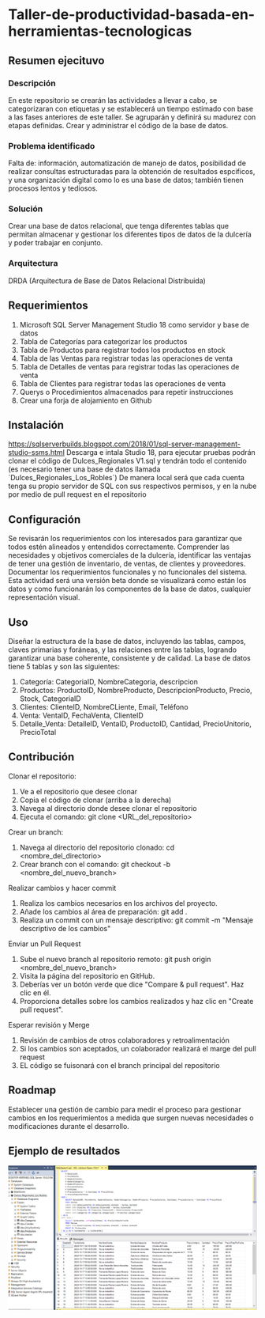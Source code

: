 # Taller-de-productividad-basada-en-herramientas-tecnologicas
## Resumen ejecituvo
### Descripción
En este repositorio se crearán las actividades a llevar a cabo, se categorizaran con etiquetas y se establecerá un tiempo estimado con base a las fases anteriores de este taller. Se agruparán y definirá su madurez con etapas definidas. Crear y administrar el código de la base de datos. 
### Problema identificado
Falta de: información, automatización de manejo de datos, posibilidad de realizar consultas estructuradas para la obtención de resultados espcificos, y una organización digital como lo es una base de datos; también tienen procesos lentos y tediosos.
### Solución
Crear una base de datos relacional, que tenga diferentes tablas que permitan almacenar y gestionar los diferentes tipos de datos de la dulcería y poder trabajar en conjunto.
### Arquitectura
DRDA (Arquitectura de Base de Datos Relacional Distribuida)

## Requerimientos
1. Microsoft SQL Server Management Studio 18 como servidor y base de datos
2. Tabla de Categorías para categorizar los productos
3. Tabla de Productos para registrar todos los productos en stock
4. Tabla de las Ventas para registrar todas las operaciones de venta
5. Tabla de Detalles de ventas para registrar todas las operaciones de venta
6. Tabla de Clientes para registrar todas las operaciones de venta
7. Querys o Procedimientos almacenados para repetir instrucciones
8. Crear una forja de alojamiento en Github

## Instalación 
https://sqlserverbuilds.blogspot.com/2018/01/sql-server-management-studio-ssms.html
Descarga e intala Studio 18, para ejecutar pruebas podrán clonar el código de Dulces_Regionales V1.sql y tendrán todo el contenido (es necesario tener una base de datos llamada ´Dulces_Regionales_Los_Robles´)
De manera local será que cada cuenta tenga su propio servidor de SQL con sus respectivos permisos, y en la nube por medio de pull request en el repositorio

## Configuración
Se revisarán los requerimientos con los interesados para garantizar que todos estén alineados y entendidos correctamente.
Comprender las necesidades y objetivos comerciales de la dulcería, identificar las ventajas de tener una gestión de inventario, de ventas, de clientes y proveedores. Documentar los requerimientos funcionales y no funcionales del sistema.
Esta actividad será una versión beta donde se visualizará como están los datos y como funcionarán los componentes de la base de datos, cualquier representación visual.

## Uso
Diseñar la estructura de la base de datos, incluyendo las tablas, campos, claves primarias y foráneas, y las relaciones entre las tablas, logrando garantizar una base coherente, consistente y de calidad.
La base de datos tiene 5 tablas y son las siguientes:
1. Categoría: CategoriaID, NombreCategoria, descripcion
2. Productos: ProductoID, NombreProducto, DescripcionProducto, Precio, Stock, CategoriaID
3. Clientes: ClienteID, NombreCLiente, Email, Teléfono
4. Venta: VentaID, FechaVenta, ClienteID
5. Detalle_Venta: DetalleID, VentaID, ProductoID, Cantidad, PrecioUnitorio, PrecioTotal

## Contribución
Clonar el repositorio:
1. Ve a el repositorio que desee clonar
2. Copia el código de clonar (arriba a la derecha)
3. Navega al directorio donde desee clonar el repositorio
4. Ejecuta el comando: git clone <URL_del_repositorio>

Crear un branch:
1. Navega al directorio del repositorio clonado: cd <nombre_del_directorio>
2. Crear branch con el comando: git checkout -b <nombre_del_nuevo_branch>

Realizar cambios y hacer commit
1. Realiza los cambios necesarios en los archivos del proyecto.
2. Añade los cambios al área de preparación: git add .
3. Realiza un commit con un mensaje descriptivo: git commit -m "Mensaje descriptivo de los cambios"

Enviar un Pull Request
1. Sube el nuevo branch al repositorio remoto: git push origin <nombre_del_nuevo_branch>
2. Visita la página del repositorio en GitHub.
3. Deberías ver un botón verde que dice "Compare & pull request". Haz clic en él.
4. Proporciona detalles sobre los cambios realizados y haz clic en "Create pull request".

Esperar revisión y Merge
1. Revisión de cambios de otros colaboradores y retroalimentación
2. Si los cambios son aceptados, un colaborador realizará el marge del pull request
3. EL código se fuisonará con el branch principal del repositorio

## Roadmap
Establecer una gestión de cambio para medir el proceso para gestionar cambios en los requerimientos a medida que surgen nuevas necesidades o modificaciones durante el desarrollo.

## Ejemplo de resultados
![](https://github.com/ArturoMandujano/Proyecto_herrtecno/blob/main/SQL%20Ejemplo.PNG)

